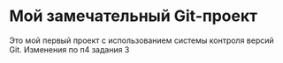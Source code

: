# Мой замечательный Git-проект

Это мой первый проект с использованием системы контроля версий Git.
Изменения по п4 задания 3
